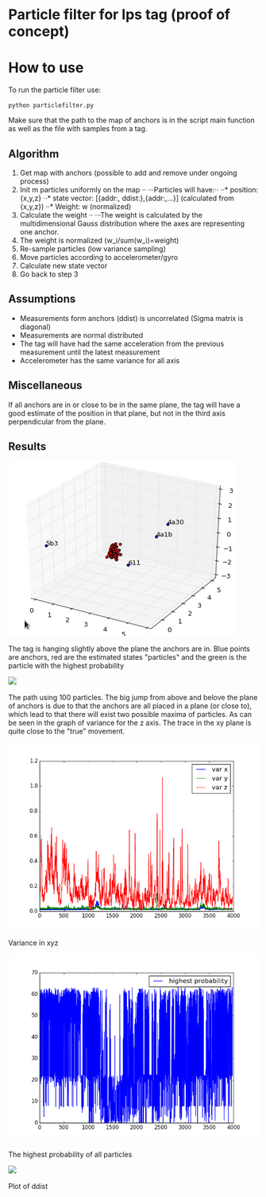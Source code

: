 # Particle filter for lps tag (proof of concept)

# How to use
To run the particle filter use:
```
python particlefilter.py
```
Make sure that the path to the map of anchors is in the script main function as well as the file with samples from a tag.


## Algorithm
1. Get map with anchors (possible to add and remove under ongoing process)
2. Init m particles uniformly on the map ··
···Particles will have:··
··* position: {x,y,z}
··* state vector: [{addr:<addr>, ddist:<ddist>},{addr:<addr>,...}] (calculated from {x,y,z})
··* Weight: w (normalized)
3. Calculate the weight ··
···The weight is calculated by the multidimensional Gauss distribution where the axes are representing one anchor.
4. The weight is normalized (w_i/sum(w_i)=weight)
5. Re-sample particles (low variance sampling)
6. Move particles according to accelerometer/gyro
7. Calculate new state vector
8. Go back to step 3


## Assumptions
* Measurements form anchors (ddist) is uncorrelated (Sigma matrix is diagonal)
* Measurements are normal distributed
* The tag will have had the same acceleration from the previous measurement until the latest measurement
* Accelerometer has the same variance for all axis 


## Miscellaneous
If all anchors are in or close to be in the same plane, the tag will have a good estimate of the position in that plane, but not in the third axis perpendicular from the plane.


## Results

![](images/particle.gif)

The tag is hanging slightly above the plane the anchors are in. Blue points are anchors, red are the estimated states "particles" and the green is the particle with the highest probability

![](images/trace.gif)

The path using 100 particles. The big jump from above and belove the plane of anchors is due to that the anchors are all placed in a plane (or close to), which lead to that there will exist two possible maxima of particles. As can be seen in the graph of variance for the z axis. The trace in the xy plane is quite close to the "true" movement.

![](images/varxyz.png)

Variance in xyz 

![](images/highprob.png)

The highest probability of all particles

![](images/ddsist.png)

Plot of ddist
